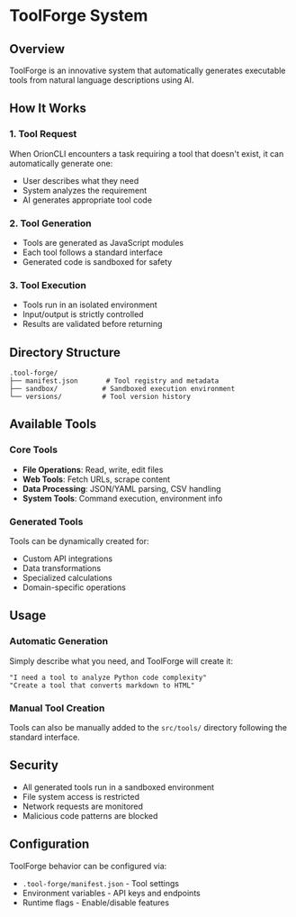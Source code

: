 # ToolForge System

## Overview
ToolForge is an innovative system that automatically generates executable tools from natural language descriptions using AI.

## How It Works

### 1. Tool Request
When OrionCLI encounters a task requiring a tool that doesn't exist, it can automatically generate one:
- User describes what they need
- System analyzes the requirement
- AI generates appropriate tool code

### 2. Tool Generation
- Tools are generated as JavaScript modules
- Each tool follows a standard interface
- Generated code is sandboxed for safety

### 3. Tool Execution
- Tools run in an isolated environment
- Input/output is strictly controlled
- Results are validated before returning

## Directory Structure
```
.tool-forge/
├── manifest.json       # Tool registry and metadata
├── sandbox/           # Sandboxed execution environment
└── versions/          # Tool version history
```

## Available Tools

### Core Tools
- **File Operations**: Read, write, edit files
- **Web Tools**: Fetch URLs, scrape content
- **Data Processing**: JSON/YAML parsing, CSV handling
- **System Tools**: Command execution, environment info

### Generated Tools
Tools can be dynamically created for:
- Custom API integrations
- Data transformations
- Specialized calculations
- Domain-specific operations

## Usage

### Automatic Generation
Simply describe what you need, and ToolForge will create it:
```
"I need a tool to analyze Python code complexity"
"Create a tool that converts markdown to HTML"
```

### Manual Tool Creation
Tools can also be manually added to the `src/tools/` directory following the standard interface.

## Security
- All generated tools run in a sandboxed environment
- File system access is restricted
- Network requests are monitored
- Malicious code patterns are blocked

## Configuration
ToolForge behavior can be configured via:
- `.tool-forge/manifest.json` - Tool settings
- Environment variables - API keys and endpoints
- Runtime flags - Enable/disable features